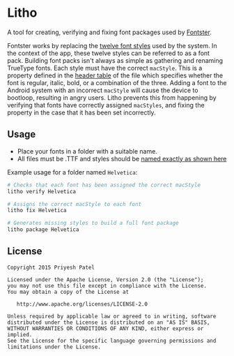 Litho
=====
A tool for creating, verifying and fixing font packages used by [Fontster][1].

Fontster works by replacing the [twelve font styles][2] used by the system. In the context of the app, these twelve styles can be referred to as a font pack. Building font packs isn't always as simple as gathering and renaming TrueType fonts. Each style must have the correct `macStyle`. This is a property defined in the [header table][3] of the file which specifies whether the font is regular, italic, bold, or a combination of the three. Adding a font to the Android system with an incorrect `macStyle` will cause the device to bootloop, resulting in angry users. Litho prevents this from happening by verifying that fonts have correctly assigned `macStyles`, and fixing the property in the case that it has been set incorrectly.

Usage
-----
* Place your fonts in a folder with a suitable name.
* All files must be .TTF and styles should be [named exactly as shown here][4]

Example usage for a folder named `Helvetica`:
```bash
# Checks that each font has been assigned the correct macStyle
litho verify Helvetica

# Assigns the correct macStyle to each font
litho fix Helvetica

# Generates missing styles to build a full font package
litho package Helvetica
``` 


License
--------

    Copyright 2015 Priyesh Patel

    Licensed under the Apache License, Version 2.0 (the "License");
    you may not use this file except in compliance with the License.
    You may obtain a copy of the License at

       http://www.apache.org/licenses/LICENSE-2.0

    Unless required by applicable law or agreed to in writing, software
    distributed under the License is distributed on an "AS IS" BASIS,
    WITHOUT WARRANTIES OR CONDITIONS OF ANY KIND, either express or implied.
    See the License for the specific language governing permissions and
    limitations under the License.

[1]: https://github.com/ItsPriyesh/Fontster
[2]: https://github.com/ItsPriyesh/Litho/blob/master/src/me/priyesh/litho/core/FontStyle.scala#L37-L44
[3]: https://www.microsoft.com/typography/otspec/head.htm
[4]: https://github.com/ItsPriyesh/Litho/blob/master/src/me/priyesh/litho/core/FontStyle.scala#L62-L75
